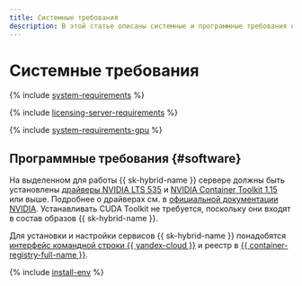 ```yaml
---
title: Системные требования
description: В этой статье описаны системные и программные требования к серверам.
---
```


# Системные требования

{% include [system-requirements](../_includes/speechkit/system-requirements.md) %}

{% include [licensing-server-requirements](../_includes/speechkit/licensing-server-requirements.md) %}

{% include [system-requirements-gpu](../_includes/speechkit/system-requirements-gpu.md) %}

## Программные требования {#software}

На выделенном для работы {{ sk-hybrid-name }} сервере должны быть установлены [драйверы NVIDIA LTS 535](https://www.nvidia.com/ru-ru/drivers/unix/) и [NVIDIA Container Toolkit 1.15](https://docs.nvidia.com/datacenter/cloud-native/container-toolkit/latest/install-guide.html) или выше. Подробнее о драйверах см. в [официальной документации NVIDIA](https://docs.nvidia.com/datacenter/tesla/drivers/index.html#lifecycle). Устанавливать CUDA Toolkit не требуется, поскольку они входят в состав образов {{ sk-hybrid-name }}.

Для установки и настройки сервисов {{ sk-hybrid-name }} понадобятся [интерфейс командной строки {{ yandex-cloud }}](../cli/concepts/index.md) и реестр в [{{ container-registry-full-name }}](../container-registry/).

{% include [install-env](../_includes/speechkit/hybrid-env-install.md) %}
